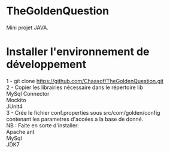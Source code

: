 TheGoldenQuestion
=================

Mini projet JAVA.

Installer l'environnement de développement
==========================================
1 - git clone https://github.com/Chaasof/TheGoldenQuestion.git  
2 - Copier les librairies nécessaire dans le répertoire lib  
    MySql Connector  
    Mockito  
    JUnit4  
3 - Crée le fichier conf.properties sous src/com/golden/config  
    contenant les parametres d'accées a la base de donné.  
NB : Faite en sorte d'installer:  
     Apache ant  
     MySql  
     JDK7  

